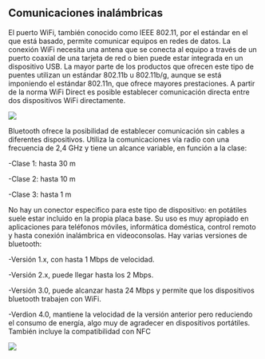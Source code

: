 ## Comunicaciones inalámbricas

El puerto WiFi\, también conocido como IEEE 802\.11\, por el estándar en el que está basado\, permite comunicar equipos en redes de datos\. La conexión WiFi necesita una antena que se conecta al equipo a través de un puerto coaxial de una tarjeta de red o bien puede estar integrada en un dispositivo USB\. La mayor parte de los productos que ofrecen este tipo de puentes utilizan un estándar 802\.11b u 802\.11b/g\, aunque se está imponiendo el estándar 802\.11n\, que ofrece mayores prestaciones\. A partir de la norma WiFi Direct es posible establecer comunicación directa entre dos dispositivos WiFi directamente\.

![](img%5C8%20Conexiones%20inalambricas%20I%20%28Wifi%290.jpg)

Bluetooth ofrece la posibilidad de establecer comunicación sin cables a diferentes dispositivos\. Utiliza la comunicaciones vía radio con una frecuencia de 2\,4 GHz y tiene un alcance variable\, en función a la clase:

\-Clase 1: hasta 30 m

\-Clase 2: hasta 10 m

\-Clase 3: hasta 1 m

No hay un conector especifico para este tipo de dispositivo: en potátiles suele estar incluido en la propia placa base\. Su uso es muy apropiado en aplicaciones para teléfonos móviles\, informática doméstica\, control remoto y hasta conexión inalámbrica en videoconsolas\. Hay varias versiones de bluetooth:

\-Versión 1\.x\, con hasta 1 Mbps de velocidad\.

\-Versión 2\.x\, puede llegar hasta los 2 Mbps\.

\-Versión 3\.0\, puede alcanzar hasta 24 Mbps y permite que los dispositivos bluetooth trabajen con WiFi\.

\-Verdion 4\.0\, mantiene la velocidad de la versión anterior pero reduciendo el consumo de energía\, algo muy de agradecer en dispositivos portátiles\. También incluye la compatibilidad con NFC

![](img%5C8%20Conexiones%20inalambricas%20I%20%28Wifi%291.png)

